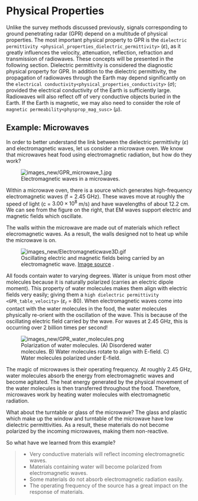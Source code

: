 # Physical Properties

Unlike the survey methods discussed previously, signals corresponding to
ground penetrating radar (GPR) depend on a multitude of physical
properties. The most important physical property to GPR is the
`dielectric permittivity <physical_properties_dielectric_permittivity>`
($`\varepsilon`$), as it greatly influences the velocity, attenuation,
reflection, refraction and transmission of radiowaves. These concepts
will be presented in the following section. Dielectric permittivity is
considered the diagnostic physical property for GPR. In addition to the
dielectric permittivity, the propagation of radiowaves through the Earth
may depend significantly on the
`electrical conductivity<physical_properties_conductivity>`
($`\sigma`$); provided the electrical conductivity of the Earth is
sufficiently large. Radiowaves will also reflect off of very conductive
objects buried in the Earth. If the Earth is magnetic, we may also need
to consider the role of `magnetic permeability<physprop_mag_susc>`
($`\mu`$).

## Example: Microwaves

In order to better understand the link between the dielectric
permittivity ($`\varepsilon`$) and electromagnetic waves, let us
consider a microwave oven. We know that microwaves heat food using
electromagnetic radiation, but how do they work?

<figure class="align-right">
<img src="images_new/GPR_microwave_1.jpg" id="asdf"
alt="images_new/GPR_microwave_1.jpg" />
<figcaption>Electromagnetic waves in a microwaves.</figcaption>
</figure>

Within a microwave oven, there is a source which generates
high-frequency electromagnetic waves (f = 2.45 GHz). These waves move at
roughly the speed of light (c = $`3.00 \times 10^8`$ m/s) and have
wavelengths of about 12.2 cm. We can see from the figure on the right,
that EM waves support electric and magnetic fields which oscillate.

The walls within the microwave are made out of materials which reflect
elecromagnetic waves. As a result, the walls designed not to heat up
while the microwave is on.

<figure class="align-right">
<img src="images_new/Electromagneticwave3D.gif"
alt="images_new/Electromagneticwave3D.gif" />
<figcaption>Oscillating electric and magnetic fields being carried by an
electromagnetic wave. <a
href="https://commons.wikimedia.org/wiki/File:Electromagneticwave3D.gif">Image
source</a> .</figcaption>
</figure>

All foods contain water to varying degrees. Water is unique from most
other molecules because it is naturally polarized (carries an electric
dipole moment). This property of water molecules makes them align with
electric fields very easily; giving them a
`high dielectric permittivity <GPR_table_velocity>` ($`\varepsilon_r`$ =
80). When electromagnetic waves come into contact with the water
molecules in the food, the water molecules physically re-orient with the
oscillation of the wave. This is because of the oscillating electric
field carried by the wave. For waves at 2.45 GHz, this is occurring over
2 billion times per second!

<figure class="align-center">
<img src="images_new/GPR_water_molecules.png"
alt="images_new/GPR_water_molecules.png" />
<figcaption>Polarization of water molecules. (A) Disordered water
molecules. B) Water molecules rotate to align with E-field. C) Water
molecules polarized under E-field.</figcaption>
</figure>

The magic of microwaves is their operating frequency. At roughly 2.45
GHz, water molecules absorb the energy from electromagnetic waves and
become agitated. The heat energy generated by the physical movement of
the water molecules is then transferred throughout the food. Therefore,
microwaves work by heating water molecules with electromagnetic
radiation.

What about the turntable or glass of the microwave? The glass and
plastic which make up the window and turntable of the microwave have low
dielectric permittivities. As a result, these materials do not become
polarized by the incoming microwaves, making them non-reactive.

So what have we learned from this example?

> - Very conductive materials will reflect incoming electromagnetic
>   waves.
> - Materials containing water will become polarized from
>   electromagnetic waves.
> - Some materials do not absorb electromagnetic radiation easily.
> - The operating frequency of the source has a great impact on the
>   response of materials.
